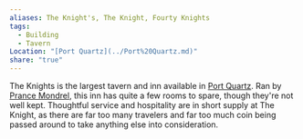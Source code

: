 ```yaml
---
aliases: The Knight's, The Knight, Fourty Knights
tags:
  - Building
  - Tavern
Location: "[Port Quartz](../Port%20Quartz.md)"
share: "true"
---
```


The Knights is the largest tavern and inn available in [Port Quartz](../Port%20Quartz.md). Ran by [Prance Mondrel](../NPCs/Prance%20Mondrel.md), this inn has quite a few rooms to spare, though they're not well kept. Thoughtful service and hospitality are in short supply at The Knight, as there are far too many travelers and far too much coin being passed around to take anything else into consideration. 